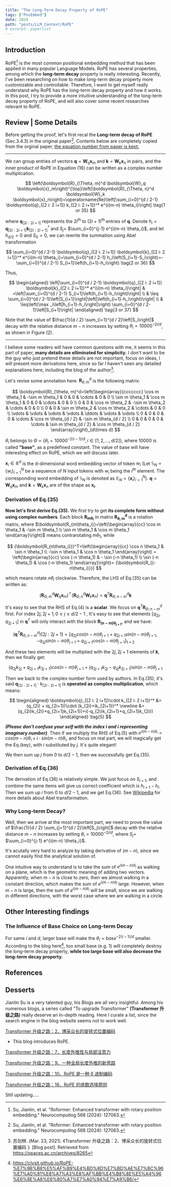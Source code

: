 ```yaml
---
title: "The Long-Term Decay Property of RoPE"
tags: ["PosEmbed"]
date: 2024
path: "posts/LLM_Context/RoPE"
# excerpt: paperlist
---
```


## Introduction

RoPE[^1] is the most common positional embedding method that has been applied in many popular Language Models. RoPE has several properties, among which the **long-term decay** property is really interesting. Recently, I've been researching on how to make long-term decay property more customizable and controllable. Therefore, I want to get myself really understand why RoPE has the long-term decay property and how it works. In this post, I try to provide a more intuitive understanding of the long-term decay property of RoPE, and will also cover some recent researches relevant to RoPE.

## Review | Some Details

Before getting the proof, let's first recal the **Long-term decay of RoPE** (Sec.3.4.3) in the original paper[^1]. Contents below are completely copied from the orginal paper, <u>the equation number from paper is kept.</u>

---

We can group entries of vectors $\boldsymbol{q}=\boldsymbol{W}_q \boldsymbol{x}_m$ and $\boldsymbol{k}=\boldsymbol{W}_k \boldsymbol{x}_n$ in pairs, and the inner product of RoPE in Equation (16) can be written as a complex number multiplication.

$$
\left(\boldsymbol{R}_{\Theta, m}^d \boldsymbol{W}_q \boldsymbol{x}_m\right)^{\top}\left(\boldsymbol{R}_{\Theta, n}^d \boldsymbol{W}_k \boldsymbol{x}_n\right)=\operatorname{Re}\left[\sum_{i=0}^{d / 2-1} \boldsymbol{q}_{[2 i: 2 i+1]} k_{[2 i: 2 i+1]}^* e^{i(m-n) \theta_i}\right] \tag{1 or 35}
$$

where $\boldsymbol{q}_{[2 i: 2 i+1]}$ represents the $2 i^{\text {th }}$ to $(2 i+1)^{\text {th }}$ entries of $\boldsymbol{q}$. Denote $h_i=\boldsymbol{q}_{[2 i: 2 i+1]} \boldsymbol{k}_{[2 i: 2 i+1]}^*$ and $S_j=$ $\sum_{i=0}^{j-1} e^{i(m-n) \theta_i}$, and let $h_{d / 2}=0$ and $S_0=0$, we can rewrite the summation using Abel transformation

$$
\sum_{i=0}^{d / 2-1} \boldsymbol{q}_{[2 i: 2 i+1]} \boldsymbol{k}_{[2 i: 2 i+1]}^* e^{i(m-n) \theta_i}=\sum_{i=0}^{d / 2-1} h_i\left(S_{i+1}-S_i\right)=-\sum_{i=0}^{d / 2-1} S_{i+1}\left(h_{i+1}-h_i\right) \tag{2 or 36}
$$

Thus,

$$
\begin{aligned}
\left|\sum_{i=0}^{d / 2-1} \boldsymbol{q}_{[2 i: 2 i+1]} \boldsymbol{k}_{[2 i: 2 i+1]}^* e^{i(m-n) \theta_i}\right| & =\left|\sum_{i=0}^{d / 2-1} S_{i+1}\left(h_{i+1}-h_i\right)\right| \\
& \leq \sum_{i=0}^{d / 2-1}\left|S_{i+1}\right|\left|\left(h_{i+1}-h_i\right)\right| \\
& \leq\left(\max _i\left|h_{i+1}-h_i\right|\right) \sum_{i=0}^{d / 2-1}\left|S_{i+1}\right|
\end{aligned} \tag{3 or 37}
$$

Note that the value of $\frac{1}{d / 2} \sum_{i=1}^{d / 2}\left|S_i\right|$ decay with the relative distance $m-n$ increases by setting $\theta_i=10000^{-2 i / d}$, as shown in Figure (2).

---

I believe some readers will have common questions with me, it seems in this part of paper, **many details are elliminated for simplicity.** I don't want to be the guy who just pretend these details are not important, focus on ideas, I will present more derivations here, since so far I haven't seen any detailed explanations here, including the blog of the author[^2].

Let's revise some annotation here. $\boldsymbol{R}_{\theta, m}^d$ is the following matrix:

$$
\boldsymbol{R}_{\theta, m}^d=\left(\begin{array}{ccccccc}
\cos m \theta_1 & -\sin m \theta_1 & 0 & 0 & \cdots & 0 & 0 \\
\sin m \theta_1 & \cos m \theta_1 & 0 & 0 & \cdots & 0 & 0 \\
0 & 0 & \cos m \theta_2 & -\sin m \theta_2 & \cdots & 0 & 0 \\
0 & 0 & \sin m \theta_2 & \cos m \theta_2 & \cdots & 0 & 0 \\
\vdots & \vdots & \vdots & \vdots & \ddots & \vdots & \vdots \\
0 & 0 & 0 & 0 & \cdots & \cos m \theta_{d / 2} & -\sin m \theta_{d / 2} \\
0 & 0 & 0 & 0 & \cdots & \sin m \theta_{d / 2} & \cos m \theta_{d / 2}
\end{array}\right)_{d\times d}
$$

$\theta_i$ belongs to $\Theta=\left\{\theta_i=10000^{-2(i-1) / d}, i \in[1,2, \ldots, d / 2]\right\}$​​, where 10000 is called **"base"**, as a predefined constant. The value of base will have interesting effect on RoPE, which we will discuss later.

$\boldsymbol{x}_i \in \mathbb{R}^d$ is the d-dimensional word embedding vector of token $w_i$ (Let $\mathbb{S}_N=\left\{w_i\right\}_{i=1}^N$ be a sequence of $N$ input tokens with $w_i$ being the $i^{t h}$ element. The corresponding word embedding of $\mathbb{S}_N$ is denoted as $\mathbb{E}_N=\left\{\boldsymbol{x}_i\right\}_{i=1}^N$). $\boldsymbol{q}=\boldsymbol{W}_q \boldsymbol{x}_m$ and $\boldsymbol{k}=\boldsymbol{W}_k \boldsymbol{x}_n$ are of the shape as $\boldsymbol{x_i}$.

### Derivation of Eq.(35)

**Now let's first derive Eq.(35).** We first try to get **its complete form without using complex numbers**. Each block $\boldsymbol{R_{m\theta_i}}$ in matrix $\boldsymbol{R_{\theta, m}^d}$ is a rotation matrix, where $\boldsymbol{R_{m\theta_i}}=\left(\begin{array}{cc}
\cos m \theta_1 & -\sin m \theta_1 \\
\sin m \theta_1 & \cos m \theta_1
\end{array}\right)$ means contrarotating $m\theta_1$, while

$$
{\boldsymbol{R_{n\theta_i}}}^T=\left(\begin{array}{cc}
\cos n \theta_1 & \sin n \theta_1 \\
-\sin n \theta_1 & \cos n \theta_1
\end{array}\right) = \left(\begin{array}{cc}
\cos (-n \theta_1) & - \sin (-n \theta_1) \\
\sin (-n \theta_1) & \cos (-n \theta_1)
\end{array}\right)= {\boldsymbol{R_{(-n\theta_i)}}}
$$

which means rotate $n\theta_i$ clockwise. Therefore, the LHS of Eq.(35) can be written as:

$$
\left(\boldsymbol{R}_{\Theta, m}^d \boldsymbol{W}_q \boldsymbol{x}_m\right)^{\top}\left(\boldsymbol{R}_{\Theta, n}^d \boldsymbol{W}_k \boldsymbol{x}_n\right)=\boldsymbol{q}^T\boldsymbol{R}_{\Theta, n-m}^d\boldsymbol{k}  \tag{4}
$$

It's easy to see that the RHS of Eq.(4) is a **scalar**. We focus on $\boldsymbol{q}^T\boldsymbol{R}_{\Theta, n-m}^d$ first. For index $2j, 2j+1, 0\le j\le d/2-1$ , It's easy to see that elements $[q_{2j},q_{2j+1}]$ in $\boldsymbol{q}^T$ will only interact with the block $\boldsymbol{R_{(n-m)\theta_{j+1}}}$, and we have:

$$
(\boldsymbol{q}^T\boldsymbol{R}_{\Theta, n-m}^d)[2j:2j+1] = [q_{2j}cos(n-m)\theta_{j+1}+q_{2j+1}sin(n-m)\theta_{j+1}, -q_{2j}sin(n-m)\theta_{j+1}+q_{2j+1}cos(n-m)\theta_{j+1}]_{1\times 2} \tag{key}
$$

And these two elements will be multiplied with the $2j, 2j+1$ elements of $\boldsymbol{k}$, then we finally get:

$$
(q_{2j}k_{2j}+q_{2j+1}k_{2j+1})cos(n-m)\theta_{j+1}+(q_{2j+1}k_{2j}-q_{2j}k_{2j+1})sin(n-m)\theta_{j+1}
$$

Then we back to the complex number form used by authors. In Eq.(35), it's said $\boldsymbol{q}_{[2 i: 2 i+1]}\cdot k_{[2 i: 2 i+1]}$ is **operated as complex multiplication**, which means:

$$
\begin{aligned}
\boldsymbol{q}_{[2 i: 2 i+1]}\cdot k_{[2 i: 2 i+1]}^* &= (q_{2i} + iq_{2i+1})\cdot (k_{2i}+ik_{2i+1})^* \newline
&= (q_{2i}k_{2i}+q_{2i+1}k_{2i+1})+i(-q_{2i}k_{2i+1}+q_{2i+1}k_{2i})
\end{aligned} \tag{5}
$$

**_(Please don't confuse your self with the index $i$ and $i$ representing imaginary number)_**. Then if we multiply the RHS of Eq.(5) with $e^{i(m-n)\theta_i}=cos(m-n)\theta_i+i\cdot sin(m-n)\theta_i$, and focus on real part, we will magically get the Eq.(key), with $i$ substituted by $j$. It's quite elegant!

We then sum up $j$ from $0$ to $d/2-1$, then we successfully get Eq.(35).

### Derivation of Eq.(36)

The derivation of Eq.(36) is relatively simple. We just focus on $S_{i+1}$, and combine the same items will give us correct coefficient which is $h_{i+1}-h_i$. Then we sum up $i$ from $0$ to $d/2-1$, and we get Eq.(36). See [Wikipedia](https://en.wikipedia.org/wiki/Summation_by_parts) for more details about Abel transformation.

### Why Long-term Decay?

Well, then we arrive at the most important part, we need to prove the value of $\frac{1}{d / 2} \sum_{j=1}^{d / 2}\left|S_j\right|$ decay with the relative distance $m-n$ increases by setting $\theta_i=10000^{-2 i / d}$, where $S_j=$ $\sum_{i=0}^{j-1} e^{i(m-n) \theta_i}$.

It's acutally very hard to analyze by taking derivative of $(m-n)$, since we cannot easily find the analytical solution of.

One intuitive way to understand is to take the sum of $e^{i(m-n)\theta_i}$ as walking on a plane, which is the geometric meaning of adding two vectors. Apparently, when $m-n$ is close to zero, then we almost walking in a constant direction, which makes the sum of $e^{i(m-n)\theta_i}$ large. However, when $m-n$ is large, then the sum of $e^{i(m-n)\theta_i}$ will be small, since we are walking in different directions, with the worst case where we are walking in a circle.

## Other Interesting findings

### The Influence of Base Choice on Long-term Decay

For same $i$ and $d$, larger base will make the $\theta_i=base^{-2(i-1)/d}$ smaller. According to the blog here[^3], too small base (e.g. 1) will completely destroy the long-term decay property, **while too large base will also decrease the long-term decay property.**

## References

[^1]: Su, Jianlin, et al. "Roformer: Enhanced transformer with rotary position embedding." Neurocomputing 568 (2024): 127063.
[^2]: 苏剑林. (Mar. 23, 2021). 《Transformer 升级之路：2、博采众长的旋转式位置编码 》[Blog post]. Retrieved from https://spaces.ac.cn/archives/8265
[^3]: https://clvsit.github.io/RoPE-%E7%9B%B8%E5%AF%B9%E4%BD%8D%E7%BD%AE%E7%BC%96%E7%A0%81%E8%A7%A3%E8%AF%BB%E4%B8%8E%E5%A4%96%E6%8E%A8%E6%80%A7%E7%A0%94%E7%A9%B6/

## Desserts

Jianlin Su is a very talented guy, his Blogs are all very insightful. Among his numerous blogs, a series called "To upgrade Transformer" **(Transformer 升级之路)** really deserve an In-depth reading. Here I curate a list, since the search engine in the blog website seems not to work well.

[Transformer 升级之路：2、博采众长的旋转式位置编码](https://spaces.ac.cn/archives/8265)

- This blog introduces RoPE.

[Transformer 升级之路：7、长度外推性与局部注意力](https://spaces.ac.cn/archives/9431)

[Transformer 升级之路：9、一种全局长度外推的新思路](https://spaces.ac.cn/archives/9603)

[Transformer 升级之路：10、RoPE 是一种 β 进制编码](https://spaces.ac.cn/archives/9675)

[Transformer 升级之路：18、RoPE 的底数选择原则](https://spaces.ac.cn/archives/10122)

Still updating.....

